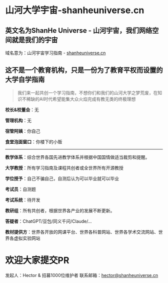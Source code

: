 # 山河大学宇宙-shanheuniverse.cn

## 英文名为ShanHe Universe - 山河宇宙，我们网络空间就是我们的宇宙

域名意为：山河宇宙学习指南 - [shanheuniverse.cn](shanheuniverse.cn)

## 这不是一个教育机构，只是一份为了教育平权而设置的大学自学指南

> 我们来一起共创一个学习指南，不想你们和我们的山河大学之梦荒废，在知识不稀缺的AI时代希望能集大众火焰完成有教无类的终极理想

**校长&校董会**：无

**管理机构**：无

**宿管阿姨**：你自己

**食堂泡面窗口**：你楼下的小贩

----

**教学体系**：综合世界各国先进教学体系并根据中国国情做适当裁剪和提醒。

**大学教授**：所有学习指南及课程共创者或全世界所有开源教授

**学位授予**：自己不骗自己，自测后认为可以毕业就可以毕业

**考试员**：自测题

**考试系统**：待开发

**教研组**：所有共创者，根据世界各产业的发展不断更新。

**答疑者**：ChatGPT/豆包/同义千问/Claude/...

**教材提供方**：世界各开放的网课平台、世界各科普网站、世界各学术交流网站、世界各虚拟实验网站

# 欢迎大家提交PR

发起人：Hector & 招募1000位维护者
联系邮箱：hector@shanheuniverse.cn
